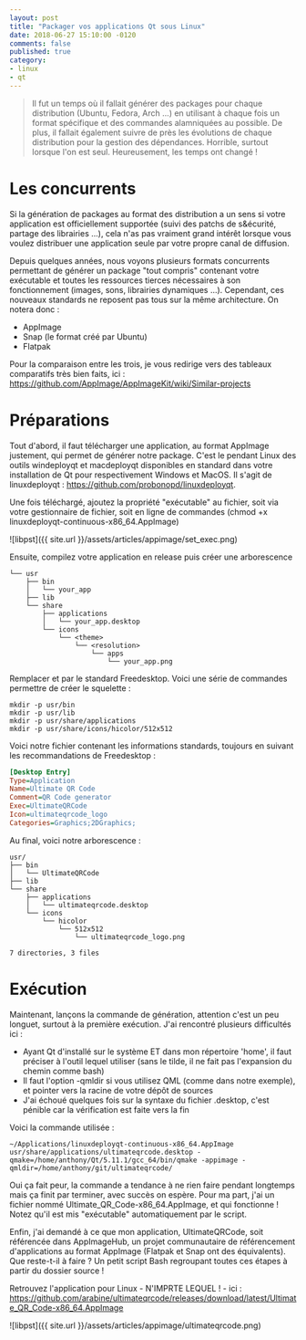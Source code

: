 ```yaml
---
layout: post
title: "Packager vos applications Qt sous Linux"
date: 2018-06-27 15:10:00 -0120
comments: false
published: true
category:
- linux
- qt
---
```


> Il fut un temps où il fallait générer des packages pour chaque distribution (Ubuntu, Fedora, Arch ...) en utilisant à chaque fois un format spécifique et
des commandes alamniquées au possible. De plus, il fallait également suivre de près les évolutions de chaque distribution pour la gestion des dépendances. Horrible,
surtout lorsque l'on est seul. Heureusement, les temps ont changé !

# Les concurrents

Si la génération de packages au format des distribution a un sens si votre application est officiellement supportée (suivi des patchs de s&écurité, partage des librairies ...),
cela n'as pas vraiment grand intérêt lorsque vous voulez distribuer une application seule par votre propre canal de diffusion.

Depuis quelques années, nous voyons plusieurs formats concurrents permettant de générer un package "tout compris" contenant votre exécutable et toutes les ressources tierces
nécessaires à son fonctionnement (images, sons, librairies dynamiques ...). Cependant, ces nouveaux standards ne reposent pas tous sur la même architecture. On notera donc :

  * AppImage
  * Snap (le format créé par Ubuntu)
  * Flatpak

Pour la comparaison entre les trois, je vous redirige vers des tableaux comparatifs très bien faits, ici : https://github.com/AppImage/AppImageKit/wiki/Similar-projects

# Préparations

Tout d'abord, il faut télécharger une application, au format AppImage
justement, qui permet de générer notre package. C'est le pendant Linux des outils windeployqt et macdeployqt disponibles en standard dans votre installation de Qt pour respectivement Windows et
MacOS. Il s'agit de linuxdeployqt : https://github.com/probonopd/linuxdeployqt.

Une fois téléchargé, ajoutez la propriété "exécutable" au fichier, soit via votre gestionnaire de fichier, soit en ligne de commandes (chmod +x linuxdeployqt-continuous-x86_64.AppImage)

![libpst]({{ site.url }}/assets/articles/appimage/set_exec.png)

Ensuite, compilez votre application en release puis créer une arborescence

```shell
└── usr
    ├── bin
    │   └── your_app
    ├── lib
    └── share
        ├── applications
        │   └── your_app.desktop
        └── icons
            └── <theme>
                └── <resolution>
                    └── apps
                        └── your_app.png
```

Remplacer <theme> et <resolution> par le standard Freedesktop. Voici une série de commandes permettre de créer le squelette :

```shell
mkdir -p usr/bin
mkdir -p usr/lib
mkdir -p usr/share/applications
mkdir -p usr/share/icons/hicolor/512x512
```
Voici notre fichier contenant les informations standards, toujours en suivant les recommandations de Freedesktop :

```ini
[Desktop Entry]
Type=Application
Name=Ultimate QR Code
Comment=QR Code generator
Exec=UltimateQRCode
Icon=ultimateqrcode_logo
Categories=Graphics;2DGraphics;
```

Au final, voici notre arborescence :

```shell
usr/
├── bin
│   └── UltimateQRCode
├── lib
└── share
    ├── applications
    │   └── ultimateqrcode.desktop
    └── icons
        └── hicolor
            └── 512x512
                └── ultimateqrcode_logo.png

7 directories, 3 files
```

# Exécution

Maintenant, lançons la commande de génération, attention c'est un peu longuet, surtout à la première exécution. J'ai rencontré plusieurs difficultés ici :

  * Ayant Qt d'installé sur le système ET dans mon répertoire 'home', il faut préciser à l'outil lequel utiliser (sans le tilde, il ne fait pas l'expansion du chemin comme bash)
  * Il faut l'option -qmldir si vous utilisez QML (comme dans notre exemple), et pointer vers la racine de votre dépôt de sources
  * J'ai échoué quelques fois sur la syntaxe du fichier .desktop, c'est pénible car la vérification est faite vers la fin

Voici la commande utilisée :

```shell
~/Applications/linuxdeployqt-continuous-x86_64.AppImage usr/share/applications/ultimateqrcode.desktop -qmake=/home/anthony/Qt/5.11.1/gcc_64/bin/qmake -appimage -qmldir=/home/anthony/git/ultimateqrcode/
```

Oui ça fait peur, la commande a tendance à ne rien faire pendant longtemps mais ça finit par terminer, avec succès on espère. Pour ma part, j'ai un fichier nommé Ultimate_QR_Code-x86_64.AppImage, et qui fonctionne !
Notez qu'il est mis "exécutable" automatiquement par le script.

Enfin, j'ai demandé à ce que mon application, UltimateQRCode, soit référencée dans AppImageHub, un projet communautaire de référencement d'applications au format AppImage (Flatpak et Snap ont des équivalents).
Que reste-t-il à faire ? Un petit script Bash regroupant toutes ces étapes à partir du dossier source !

Retrouvez l'application pour Linux - N'IMPRTE LEQUEL ! - ici : https://github.com/arabine/ultimateqrcode/releases/download/latest/Ultimate_QR_Code-x86_64.AppImage

![libpst]({{ site.url }}/assets/articles/appimage/ultimateqrcode.png)
